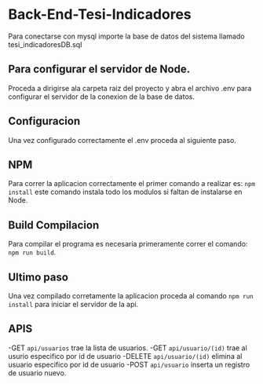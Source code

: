 # Back-End-Tesi-Indicadores
Para conectarse con mysql importe la base de datos del sistema llamado tesi_indicadoresDB.sql

## Para configurar el servidor de Node.
Proceda a dirigirse ala carpeta raiz del proyecto y abra el archivo .env para configurar el servidor de la conexion de la base de datos.

## Configuracion
Una vez configurado correctamente el .env proceda al siguiente paso.

## NPM
Para correr la aplicacion correctamente el primer comando a realizar es:
`npm install` este comando instala todo los modulos si faltan de instalarse en Node.

## Build Compilacion
Para compilar el programa es necesaria primeramente correr el comando:
`npm run build`.

## Ultimo paso
Una vez compilado corretamente la aplicacion proceda al comando
`npm run install`
para iniciar el servidor de la api.

## APIS

-GET `api/usuarios` trae la lista de usuarios.
-GET `api/usuario/(id)` trae al usurio especifico por id de usuario
-DELETE `api/usuario/(id)` elimina al usuario especifico por id de usuario
-POST `api/usuario` inserta un registro de usuario nuevo.